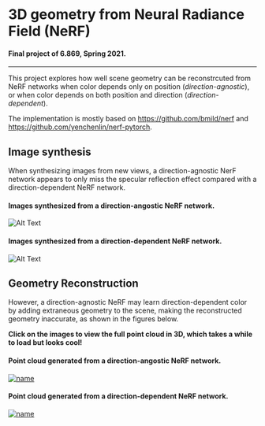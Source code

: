 # 3D geometry from Neural Radiance Field (NeRF)
#### Final project of 6.869, Spring 2021.

-------
This project explores how well scene geometry can be reconstrcuted from NeRF networks when color depends only on position (<em>direction-agnostic</em>), or when color depends on both position and direction (<em>direction-dependent</em>). 

The implementation is mostly based on https://github.com/bmild/nerf and https://github.com/yenchenlin/nerf-pytorch.

## Image synthesis
When synthesizing images from new views, a direction-agnostic NerF network appears to only miss the specular reflection effect compared with a direction-dependent NeRF network.

#### Images synthesized from a direction-angostic NeRF network.
![Alt Text](./media/direction_agnostic.gif)

#### Images synthesized from a direction-dependent NeRF network.
![Alt Text](./media/direction_dependent.gif)


## Geometry Reconstruction
However, a direction-agnostic NeRF may learn direction-dependent color by adding extraneous geometry to the scene, making the reconstructed geometry inaccurate, as shown in the figures below. 

**Click on the images to view the full point cloud in 3D, which takes a while to load but looks cool!**

#### Point cloud generated from a direction-angostic NeRF network.
[![name](./media/point_cloud_position_only.png)](https://pangtao22.github.io/html_figures/nerf_6869_projects/position_only/position_only_point_cloud.html)

#### Point cloud generated from a direction-dependent NeRF network.
[![name](./media/point_cloud_position_and_orientation.png)](https://pangtao22.github.io/html_figures/nerf_6869_projects/position_and_direction/position_and_direction_point_cloud.html)

